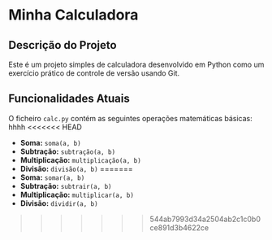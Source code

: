 # Minha Calculadora

## Descrição do Projeto

Este é um projeto simples de calculadora desenvolvido em Python como um exercício prático de controle de versão usando Git.

## Funcionalidades Atuais

O ficheiro `calc.py` contém as seguintes operações matemáticas básicas:
hhhh
<<<<<<< HEAD
* **Soma:** `soma(a, b)`
* **Subtração:** `subtração(a, b)`
* **Multiplicação:** `multiplicação(a, b)`
* **Divisão:** `divisão(a, b)`
=======
* **Soma:** `somar(a, b)`
* **Subtração:** `subtrair(a, b)`
* **Multiplicação:** `multiplicar(a, b)`
* **Divisão:** `dividir(a, b)`
>>>>>>> 544ab7993d34a2504ab2c1c0b0ce891d3b4622ce
